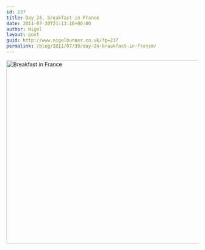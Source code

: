 ```yaml
---
id: 237
title: Day 24, breakfast in France
date: 2011-07-30T21:13:16+00:00
author: Nigel
layout: post
guid: http://www.nigelbunner.co.uk/?p=237
permalink: /blog/2011/07/30/day-24-breakfast-in-france/
---
```

[<img src="http://farm7.static.flickr.com/6143/6009179565_17ff715e9b_z.jpg" width="640" height="480" alt="Breakfast in France" />](http://www.flickr.com/photos/icklephotos/6009179565/ "Breakfast in France by icle fotos, on Flickr")